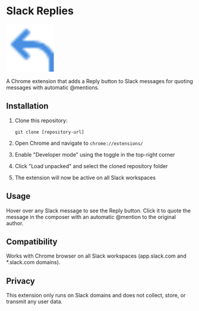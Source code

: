 # Slack Replies

![Extension Icon](icon128.png)

A Chrome extension that adds a Reply button to Slack messages for quoting messages with automatic @mentions.

## Installation

1. Clone this repository:
   ```
   git clone [repository-url]
   ```

2. Open Chrome and navigate to `chrome://extensions/`

3. Enable "Developer mode" using the toggle in the top-right corner

4. Click "Load unpacked" and select the cloned repository folder

5. The extension will now be active on all Slack workspaces

## Usage

Hover over any Slack message to see the Reply button. Click it to quote the message in the composer with an automatic @mention to the original author.

## Compatibility

Works with Chrome browser on all Slack workspaces (app.slack.com and *.slack.com domains).

## Privacy

This extension only runs on Slack domains and does not collect, store, or transmit any user data.
